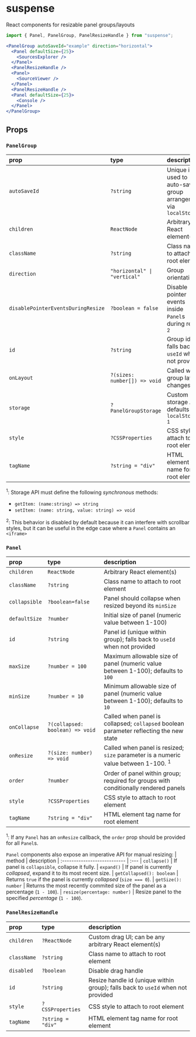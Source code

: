 # suspense
React components for resizable panel groups/layouts

```jsx
import { Panel, PanelGroup, PanelResizeHandle } from "suspense";

<PanelGroup autoSaveId="example" direction="horizontal">
  <Panel defaultSize={25}>
    <SourcesExplorer />
  </Panel>
  <PanelResizeHandle />
  <Panel>
    <SourceViewer />
  </Panel>
  <PanelResizeHandle />
  <Panel defaultSize={25}>
    <Console />
  </Panel>
</PanelGroup>
```

## Props

### `PanelGroup`
| prop                               | type                        | description
| :--------------------------------- | :-------------------------- | :---
| `autoSaveId`                       | `?string`                   | Unique id used to auto-save group arrangement via `localStorage`
| `children`                         | `ReactNode`                 | Arbitrary React element(s)
| `className`                        | `?string`                   | Class name to attach to root element
| `direction`                        | `"horizontal" \| "vertical"` | Group orientation
| `disablePointerEventsDuringResize` | `?boolean = false`          | Disable pointer events inside `Panel`s during resize <sup>2</sup>
| `id`                               | `?string`                   | Group id; falls back to `useId` when not provided
| `onLayout`                        | `?(sizes: number[]) => void` | Called when group layout changes
| `storage`                          | `?PanelGroupStorage`        | Custom storage API; defaults to `localStorage` <sup>1</sup>
| `style`                            | `?CSSProperties`            | CSS style to attach to root element
| `tagName`                          | `?string = "div"`           | HTML element tag name for root element

<sup>1</sup>: Storage API must define the following _synchronous_ methods:
* `getItem: (name:string) => string`
* `setItem: (name: string, value: string) => void`

 <sup>2</sup>: This behavior is disabled by default because it can interfere with scrollbar styles, but it can be useful in the edge case where a `Panel` contains an `<iframe>`

### `Panel`
| prop          | type                            | description
| :------------ | :------------------------------ | :---
| `children`    | `ReactNode`                     | Arbitrary React element(s)
| `className`   | `?string`                       | Class name to attach to root element
| `collapsible` | `?boolean=false`                | Panel should collapse when resized beyond its `minSize`
| `defaultSize` | `?number`                       | Initial size of panel (numeric value between 1-100)
| `id`          | `?string`                       | Panel id (unique within group); falls back to `useId` when not provided
| `maxSize`     | `?number = 100`                 | Maximum allowable size of panel (numeric value between 1-100); defaults to `100`
| `minSize`     | `?number = 10`                  | Minimum allowable size of panel (numeric value between 1-100); defaults to `10`
| `onCollapse`  | `?(collapsed: boolean) => void` | Called when panel is collapsed; `collapsed` boolean parameter reflecting the new state
| `onResize`    | `?(size: number) => void`       | Called when panel is resized; `size` parameter is a numeric value between 1-100. <sup>1</sup>
| `order`       | `?number`                       | Order of panel within group; required for groups with conditionally rendered panels
| `style`       | `?CSSProperties`                | CSS style to attach to root element
| `tagName`     | `?string = "div"`               | HTML element tag name for root element

<sup>1</sup>: If any `Panel` has an `onResize` callback, the `order` prop should be provided for all `Panel`s.

`Panel` components also expose an imperative API for manual resizing:
| method                       | description
| :--------------------------- | :---
| `collapse()`                 | If panel is `collapsible`, collapse it fully.
| `expand()`                   | If panel is currently _collapsed_, expand it to its most recent size.
| `getCollapsed(): boolean`    | Returns `true` if the panel is currently _collapsed_ (`size === 0`).
| `getSize(): number`          | Returns the most recently commited size of the panel as a percentage (`1 - 100`).
| `resize(percentage: number)` | Resize panel to the specified _percentage_ (`1 - 100`).

### `PanelResizeHandle`
| prop          | type              | description
| :------------ | :---------------- | :---
| `children`    | `?ReactNode`      | Custom drag UI; can be any arbitrary React element(s)
| `className`   | `?string`         | Class name to attach to root element
| `disabled`    | `?boolean`        | Disable drag handle
| `id`          | `?string`         | Resize handle id (unique within group); falls back to `useId` when not provided
| `style`       | `?CSSProperties`  | CSS style to attach to root element
| `tagName`     | `?string = "div"` | HTML element tag name for root element